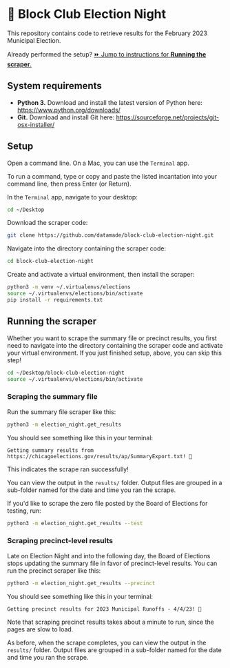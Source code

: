 # 🍕 Block Club Election Night

This repository contains code to retrieve results for the February 2023 Municipal Election.

Already performed the setup? [⏩ Jump to instructions for **Running the scraper**.](#running-the-scraper)

## System requirements

- **Python 3.** Download and install the latest version of Python here: https://www.python.org/downloads/
- **Git.** Download and install Git here: https://sourceforge.net/projects/git-osx-installer/

## Setup

Open a command line. On a Mac, you can use the `Terminal` app.

To run a command, type or copy and paste the listed incantation into your command line, then press Enter (or Return).

In the `Terminal` app, navigate to your desktop:

```bash
cd ~/Desktop
```

Download the scraper code:

```bash
git clone https://github.com/datamade/block-club-election-night.git
```

Navigate into the directory containing the scraper code:

```bash
cd block-club-election-night
```

Create and activate a virtual environment, then install the scraper:

```bash
python3 -m venv ~/.virtualenvs/elections
source ~/.virtualenvs/elections/bin/activate
pip install -r requirements.txt
```

## Running the scraper

Whether you want to scrape the summary file or precinct results, you first need to navigate into the directory containing the scraper code and activate your virtual environment. If you just finished setup, above, you can skip this step!

```bash
cd ~/Desktop/block-club-election-night
source ~/.virtualenvs/elections/bin/activate
```

### Scraping the summary file

Run the summary file scraper like this:

```bash
python3 -m election_night.get_results
```

You should see something like this in your terminal:

```
Getting summary results from https://chicagoelections.gov/results/ap/SummaryExport.txt! 🎉
```

This indicates the scrape ran successfully!

You can view the output in the `results/` folder. Output files are grouped in a sub-folder named for the date and time you ran the scrape.

If you'd like to scrape the zero file posted by the Board of Elections for testing, run:

```bash
python3 -m election_night.get_results --test
```

### Scraping precinct-level results

Late on Election Night and into the following day, the Board of Elections stops updating the
summary file in favor of precinct-level results. You can run the precinct scraper like this:

```bash
python3 -m election_night.get_results --precinct
```

You should see something like this in your terminal:

```
Getting precinct results for 2023 Municipal Runoffs - 4/4/23! 🎉
```

Note that scraping precinct results takes about a minute to run, since the pages are slow to load.

As before, when the scrape completes, you can view the output in the `results/` folder. Output files are grouped in a sub-folder named for the date and time you ran the scrape.